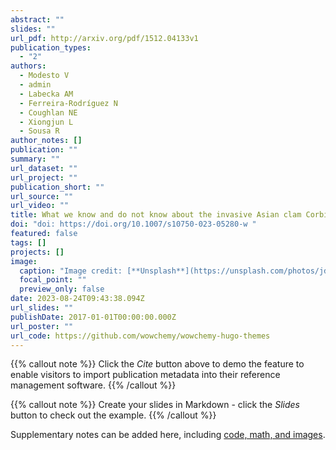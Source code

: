 ```yaml
---
abstract: ""
slides: ""
url_pdf: http://arxiv.org/pdf/1512.04133v1
publication_types:
  - "2"
authors:
  - Modesto V
  - admin
  - Labecka AM
  - Ferreira-Rodríguez N
  - Coughlan NE
  - Xiongjun L
  - Sousa R
author_notes: []
publication: ""
summary: ""
url_dataset: ""
url_project: ""
publication_short: ""
url_source: ""
url_video: ""
title: What we know and do not know about the invasive Asian clam Corbicula fluminea
doi: "doi: https://doi.org/10.1007/s10750-023-05280-w "
featured: false
tags: []
projects: []
image:
  caption: "Image credit: [**Unsplash**](https://unsplash.com/photos/jdD8gXaTZsc)"
  focal_point: ""
  preview_only: false
date: 2023-08-24T09:43:38.094Z
url_slides: ""
publishDate: 2017-01-01T00:00:00.000Z
url_poster: ""
url_code: https://github.com/wowchemy/wowchemy-hugo-themes
---
```


{{% callout note %}}
Click the *Cite* button above to demo the feature to enable visitors to import publication metadata into their reference management software.
{{% /callout %}}

{{% callout note %}}
Create your slides in Markdown - click the *Slides* button to check out the example.
{{% /callout %}}

Supplementary notes can be added here, including [code, math, and images](https://wowchemy.com/docs/writing-markdown-latex/).
